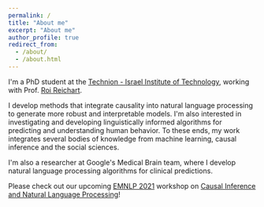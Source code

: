 ```yaml
---
permalink: /
title: "About me"
excerpt: "About me"
author_profile: true
redirect_from: 
  - /about/
  - /about.html
---
```


I'm a PhD student at the <a href = "http://www.technion.ac.il">Technion - Israel Institute of Technology</a>, working with Prof. <a href = "https://ie.technion.ac.il/~roiri/">Roi Reichart</a>.

I develop methods that integrate causality into natural language processing to generate more robust and interpretable models. I'm also interested in investigating and developing linguistically informed algorithms for predicting and understanding human behavior. To these ends, my work integrates several bodies of knowledge from machine learning, causal inference and the social sciences. 

I'm also a researcher at Google's Medical Brain team, where I develop natural language processing algorithms for clinical predictions.

Please check out our upcoming <a href = "https://2021.emnlp.org/">EMNLP 2021</a> workshop on <a href = "https://causaltext.github.io/2021/">Causal Inference and Natural Language Processing</a>!
